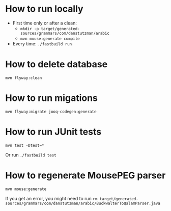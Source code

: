 # How to run locally

- First time only or after a clean:
  - `mkdir -p target/generated-sources/grammars/com/danstutzman/arabic`
  - `mvn mouse:generate compile`
- Every time: `./fastbuild run`

# How to delete database

`mvn flyway:clean`

# How to run migations

`mvn flyway:migrate jooq-codegen:generate`

# How to run JUnit tests

`mvn test -Dtest=*`

Or run `./fastbuild test`

# How to regenerate MousePEG parser

`mvn mouse:generate`

If you get an error, you might need to run `rm target/generated-sources/grammars/com/danstutzman/arabic/BuckwalterToQalamParser.java`
